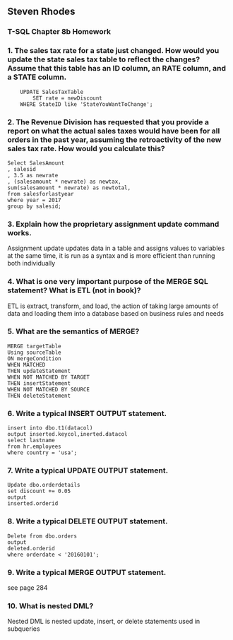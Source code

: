 ## Steven Rhodes
### T-SQL Chapter 8b Homework

### 1. The sales tax rate for a state just changed. How would you update the state sales tax table to reflect the changes? Assume that this table has an ID column, an RATE column, and a STATE column.
		UPDATE SalesTaxTable
			SET rate = newDiscount
		WHERE StateID like 'StateYouWantToChange';

### 2. The Revenue Division has requested that you provide a report on what the actual sales taxes would have been for all orders in the past year, assuming the retroactivity of the new sales tax rate. How would you calculate this?

	Select SalesAmount
	, salesid
	, 3.5 as newrate
	, (salesamount * newrate) as newtax,
	sum(salesamount * newrate) as newtotal,
	from salesforlastyear
	where year = 2017
	group by salesid;
	

### 3. Explain how the proprietary assignment update command works.
Assignment update updates data in a table and assigns values to variables at the same time, it is run as a syntax and is more efficient than running both individually

### 4. What is one very important purpose of the MERGE SQL statement? What is ETL (not in book)?
ETL is extract, transform, and load, the action of taking large amounts of data and loading them into a database based on business rules and needs

### 5. What are the semantics of MERGE?
	MERGE targetTable
	Using sourceTable
	ON mergeCondition
	WHEN MATCHED
	THEN updateStatement
	WHEN NOT MATCHED BY TARGET
	THEN insertStatement
	WHEN NOT MATCHED BY SOURCE
	THEN deleteStatement

### 6. Write a typical INSERT OUTPUT statement.
	insert into dbo.t1(datacol)
	output inserted.keycol,inerted.datacol
	select lastname
	from hr.employees
	where country = 'usa';

### 7. Write a typical UPDATE OUTPUT statement.
	Update dbo.orderdetails
	set discount += 0.05
	output
	inserted.orderid

### 8. Write a typical DELETE OUTPUT statement.
	Delete from dbo.orders
	output
	deleted.orderid
	where orderdate < '20160101';

### 9. Write a typical MERGE OUTPUT statement.
see page 284

### 10. What is nested DML?
Nested DML is nested update, insert, or delete statements used in subqueries
